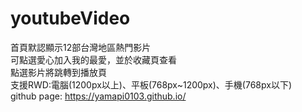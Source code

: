 # youtubeVideo
首頁默認顯示12部台灣地區熱門影片  
可點選愛心加入我的最愛，並於收藏頁查看  
點選影片將跳轉到播放頁  
支援RWD:電腦(1200px以上)、平板(768px~1200px)、手機(768px以下)  
github page: https://yamapi0103.github.io/
